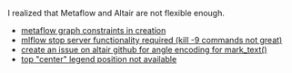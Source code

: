 I realized that Metaflow and Altair are not flexible enough.

- [metaflow graph constraints in creation](https://github.com/Netflix/metaflow/issues/67)
- [mlflow stop server functionality required (kill -9 commands not great)](https://github.com/mlflow/mlflow/issues/1856)
- [create an issue on altair github for angle encoding for mark_text()](https://stackoverflow.com/questions/55991996/altair-rotate-text-by-value-specified-in-feature?rq=3)
- [top "center" legend position not available](https://stackoverflow.com/questions/68624885/position-altair-legend-top-center)
